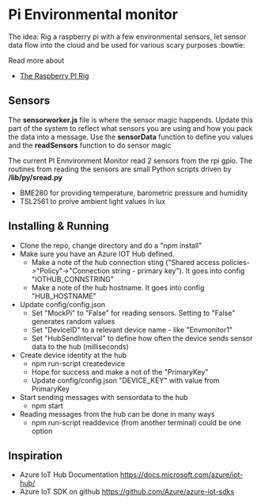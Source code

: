 # Pi Environmental monitor #

<!-- markdownlint-disable MD033 -->

The idea: Rig a raspberry pi with a few environmental sensors, let sensor data flow into the cloud and be used for various scary purposes :bowtie:

Read more about

* [The Raspberry PI Rig](docs/therig.md)



## Sensors ##

The **sensorworker.js** file is where the sensor magic happends. Update this part of the system to reflect what sensors you are using and how you pack the data into a message. Use the **sensorData** function to define you values and the **readSensors** function to do sensor magic

The current PI Ennvironment Monitor read 2 sensors from the rpi gpio. The routines from reading the sensors are small Python scripts driven by **/lib/py/sread.py**

* BME280 for providing temperature, barometric pressure and humidity
* TSL2561 to proive ambient light values in lux

## Installing & Running ##

* Clone the repo, change directory and do a "npm install"
* Make sure you have an Azure IOT Hub defined.
  * Make a note of the hub connection sting ("Shared access policies->"Policy"->"Connection string - primary key"). It goes into config "IOTHUB_CONNSTRING"
  * Make a note of the hub hostname. It goes into config "HUB_HOSTNAME"
* Update config/config.json
  * Set "MockPi" to "False" for reading sensors. Setting to "False" generates random values 
  * Set "DeviceID" to a relevant device name - like "Envmonitor1"
  * Set "HubSendInterval" to define how often the device sends sensor data to the hub (milliseconds)
* Create device identity at the hub
  * npm run-script createdevice
  * Hope for success and make a not of the "PrimaryKey"
  * Update config/config.json "DEVICE_KEY" with value from PrimaryKey
* Start sending messages with sensordata to the hub
  * npm start
* Reading messages from the hub can be done in many ways
  * npm run-script readdevice (from another terminal) could be one option

## Inspiration ##

* Azure IoT Hub Documentation https://docs.microsoft.com/azure/iot-hub/
* Azure IoT SDK on github https://github.com/Azure/azure-iot-sdks

